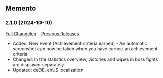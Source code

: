 ## Memento
### [2.1.0](https://github.com/diomsg-code/Memento/tree/2.1.0) (2024-10-10)
[Full Changelog](https://github.com/diomsg-code/Memento/compare/2.0.0...2.1.0) - [Previous Releases](https://github.com/diomsg-code/Memento/releases)

- Added: New event (Achievement criteria earned) - An automatic screenshot can now be taken when you have earned an achievement criteria
- Changed: In the statistics overview, victories and wipes in boss fights are displayed separately
- Updated: deDE, enUS localization
